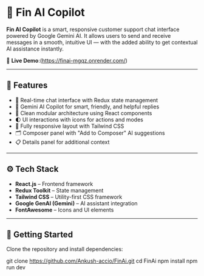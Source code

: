 # 🧠 Fin AI Copilot

**Fin AI Copilot** is a smart, responsive customer support chat interface powered by Google Gemini AI. It allows users to send and receive messages in a smooth, intuitive UI — with the added ability to get contextual AI assistance instantly.

🔗 **Live Demo**:(https://finai-mgqz.onrender.com/)

---

## 📌 Features

- 🔄 Real-time chat interface with Redux state management
- 🤖 Gemini AI Copilot for smart, friendly, and helpful replies
- 🧩 Clean modular architecture using React components
- 🌓 UI interactions with icons for actions and modes
- 📱 Fully responsive layout with Tailwind CSS
- 🗂️ Composer panel with "Add to Composer" AI suggestions
- 📋 Details panel for additional context

---

## ⚙️ Tech Stack

- **React.js** – Frontend framework
- **Redux Toolkit** – State management
- **Tailwind CSS** – Utility-first CSS framework
- **Google GenAI (Gemini)** – AI assistant integration
- **FontAwesome** – Icons and UI elements

---

## 🚀 Getting Started

Clone the repository and install dependencies:

git clone https://github.com/Ankush-accio/FinAi.git
cd FinAi
npm install
npm run dev
